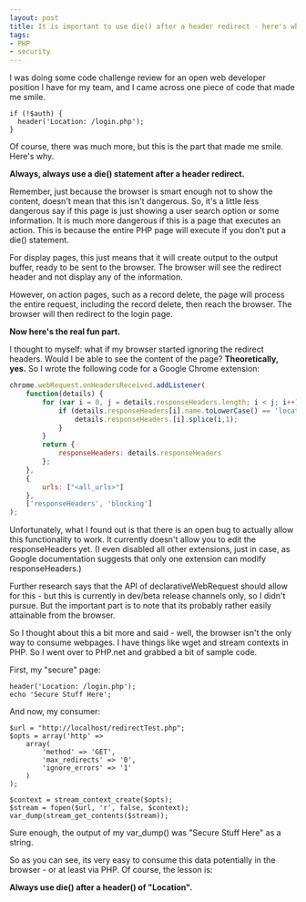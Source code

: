 ```yaml
---
layout: post
title: It is important to use die() after a header redirect - here's why
tags:
- PHP
- security
---
```


I was doing some code challenge review for an open web developer position I have for my team, and I came across one piece of code that made me smile.

```php?start_inline=1
if (!$auth) {
  header('Location: /login.php');
}
```

Of course, there was much more, but this is the part that made me smile.  Here's why.

**Always, always use a die() statement after a header redirect.**

Remember, just because the browser is smart enough not to show the content, doesn't mean that this isn't dangerous.  So, it's a little less dangerous say if this page is just showing a user search option or some information.  It is much more dangerous if this is a page that executes an action.  This is because the entire PHP page will execute if you don't put a die() statement.

For display pages, this just means that it will create output to the output buffer, ready to be sent to the browser.  The browser will see the redirect header and not display any of the information.

However, on action pages, such as a record delete, the page will process the entire request, including the record delete, then reach the browser.  The browser will then redirect to the login page.

**Now here's the real fun part.**

I thought to myself: what if my browser started ignoring the redirect headers.  Would I be able to see the content of the page?  **Theoretically, yes.**  So I wrote the following code for a Google Chrome extension:

```javascript
chrome.webRequest.onHeadersReceived.addListener(
    function(details) {
        for (var i = 0, j = details.responseHeaders.length; i < j; i++) {
            if (details.responseHeaders[i].name.toLowerCase() == 'location') {
                details.responseHeaders.[i].splice(i,1);
            }
        }
        return {
            responseHeaders: details.responseHeaders
        };
    },
    {
        urls: ["<all_urls>"]
    },
    ['responseHeaders', 'blocking']
);
```

Unfortunately, what I found out is that there is an open bug to actually allow this functionality to work.  It currently doesn't allow you to edit the responseHeaders yet.  (I even disabled all other extensions, just in case, as Google documentation suggests that only one extension can modify responseHeaders.)  

Further research says that the API of declarativeWebRequest should allow for this - but this is currently in dev/beta release channels only, so I didn't pursue.  But the important part is to note that its probably rather easily attainable from the browser.

So I thought about this a bit more and said - well, the browser isn't the only way to consume webpages.  I have things like wget and stream contexts in PHP.  So I went over to PHP.net and grabbed a bit of sample code.  

First, my "secure" page:

```php?start_inline=1
header('Location: /login.php');
echo 'Secure Stuff Here';
```

And now, my consumer:

```php?start_inline=1
$url = "http://localhost/redirectTest.php";
$opts = array('http' =>
    array(
        'method' => 'GET',
        'max_redirects' => '0',
        'ignore_errors' => '1'
    )
);

$context = stream_context_create($opts);
$stream = fopen($url, 'r', false, $context);
var_dump(stream_get_contents($stream));
```

Sure enough, the output of my var_dump() was "Secure Stuff Here" as a string.

So as you can see, its very easy to consume this data potentially in the browser - or at least via PHP.  Of course, the lesson is:

**Always use die() after a header() of "Location".**
